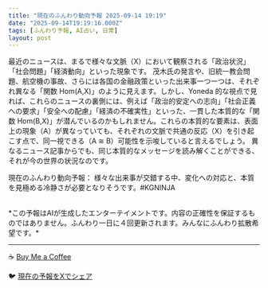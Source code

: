 ```yaml
---
title: "現在のふんわり動向予報 2025-09-14 19:19"
date: "2025-09-14T19:19:16.000Z"
tags: [ふんわり予報, AI占い, 日常]
layout: post
---
```


最近のニュースは、まるで様々な文脈（X）において観察される「政治状況」「社会問題」「経済動向」といった現象です。  茂木氏の発言や、旧統一教会問題、航空機の事故、さらには各国の金融政策といった出来事一つ一つは、それぞれ異なる「関数 Hom(A,X)」のように見えます。しかし、Yoneda 的な視点で見れば、これらのニュースの裏側には、例えば「政治的安定への志向」「社会正義への要求」「安全への配慮」「経済の不確実性」といった、一貫した本質的な「関数 Hom(B,X)」が潜んでいるのかもしれません。これらの本質的な要素は、表面上の現象（A）が異なっていても、それぞれの文脈で共通の反応（X）を引き起こす点で、同一視できる（A ≅ B）可能性を示唆していると言えるでしょう。  異なるニュース記事からでも、同じ本質的なメッセージを読み解くことができる、それが今の世界の状況なのです。


現在のふんわり動向予報：
様々な出来事が交錯する中、変化への対応と、本質を見極める冷静さが必要となりそうです。#KGNINJA

<br>
*この予報はAIが生成したエンターテイメントです。内容の正確性を保証するものではありません。ふんわり一日に４回更新されます。みんなにふんわり拡散希望です。*

---
☕️ [Buy Me a Coffee](https://www.buymeacoffee.com/kgninja)

🐦 [現在の予報をXでシェア](https://twitter.com/intent/tweet?text=%E7%8F%BE%E5%9C%A8%E3%81%AE%E3%81%B5%E3%82%93%E3%82%8F%E3%82%8A%E4%BA%88%E5%A0%B1%3A%20%E3%80%8C%E6%9C%80%E8%BF%91%E3%81%AE%E3%83%8B%E3%83%A5%E3%83%BC%E3%82%B9%E3%81%AF%E3%80%81%E3%81%BE%E3%82%8B%E3%81%A7%E6%A7%98%E3%80%85%E3%81%AA%E6%96%87%E8%84%88%EF%BC%88X%EF%BC%89%E3%81%AB%E3%81%8A%E3%81%84%E3%81%A6%E8%A6%B3%E5%AF%9F%E3%81%95%E3%82%8C%E3%82%8B%E3%80%8C%E6%94%BF%E6%B2%BB%E7%8A%B6%E6%B3%81%E3%80%8D%E3%80%8C%E7%A4%BE%E4%BC%9A%E5%95%8F%E9%A1%8C%E3%80%8D%E3%80%8C%E7%B5%8C%E6%B8%88%E5%8B%95%E5%90%91%E3%80%8D%E3%81%A8%E3%81%84%E3%81%A3%E3%81%9F%E7%8F%BE%E8%B1%A1%E3%81%A7%E3%81%99%E3%80%82%E3%80%8D%23KGNINJA%20%E7%B6%9A%E3%81%8D%E3%81%AF%E3%83%96%E3%83%AD%E3%82%B0%E3%81%A7%EF%BC%81%F0%9F%91%87&url=https%3A%2F%2Fkg-ninja.github.io%2FFunwariyoso%2F)
